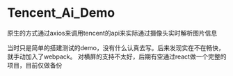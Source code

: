 # Tencent_Ai_Demo
原生的方式通过axios来调用tencent的api来实际通过摄像头实时解析图片信息

当时只是简单的搭建测试的demo，没有什么认真去写。后来发现实在不在畅快，就手动加入了webpack。
对横屏的支持不太好，后期有空通过react做一个完整的项目，目前仅做备份
